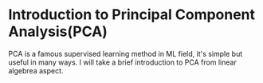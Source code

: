 # Introduction to Principal Component Analysis(PCA)
PCA is a famous supervised learning method in ML field, it's simple but useful in many ways. I will take a brief introduction to PCA from linear algebrea aspect.



